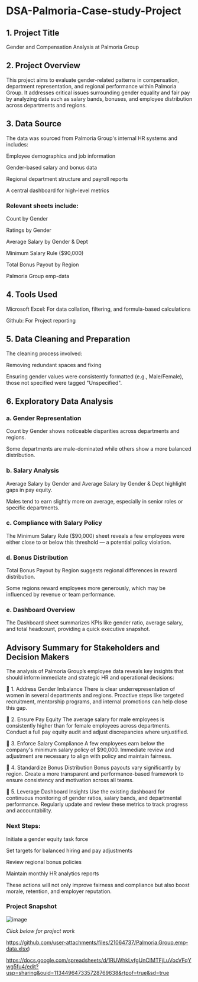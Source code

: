 # DSA-Palmoria-Case-study-Project

## 1. Project Title
Gender and Compensation Analysis at Palmoria Group

## 2. Project Overview
This project aims to evaluate gender-related patterns in compensation, department representation, and regional performance within Palmoria Group. It addresses critical issues surrounding gender equality and fair pay by analyzing data such as salary bands, bonuses, and employee distribution across departments and regions.

## 3. Data Source
The data was sourced from Palmoria Group's internal HR systems and includes:

Employee demographics and job information

Gender-based salary and bonus data

Regional department structure and payroll reports

A central dashboard for high-level metrics
### Relevant sheets include:
Count by Gender

Ratings by Gender

Average Salary by Gender & Dept

Minimum Salary Rule ($90,000)

Total Bonus Payout by Region

Palmoria Group emp-data

## 4. Tools Used
Microsoft Excel: For data collation, filtering, and formula-based calculations

Github: For Project reporting

## 5. Data Cleaning and Preparation
The cleaning process involved:

Removing redundant spaces and fixing 

Ensuring gender values were consistently formatted (e.g., Male/Female), those not specified were tagged "Unspecified".

## 6. Exploratory Data Analysis
### a. Gender Representation
Count by Gender shows noticeable disparities across departments and regions.

Some departments are male-dominated while others show a more balanced distribution.

### b. Salary Analysis
Average Salary by Gender and Average Salary by Gender & Dept highlight gaps in pay equity.

Males tend to earn slightly more on average, especially in senior roles or specific departments.

### c. Compliance with Salary Policy
The Minimum Salary Rule ($90,000) sheet reveals a few employees were either close to or below this threshold — a potential policy violation.

### d. Bonus Distribution
Total Bonus Payout by Region suggests regional differences in reward distribution.

Some regions reward employees more generously, which may be influenced by revenue or team performance.

### e. Dashboard Overview
The Dashboard sheet summarizes KPIs like gender ratio, average salary, and total headcount, providing a quick executive snapshot.

## Advisory Summary for Stakeholders and Decision Makers
The analysis of Palmoria Group’s employee data reveals key insights that should inform immediate and strategic HR and operational decisions:

🔹 1. Address Gender Imbalance
There is clear underrepresentation of women in several departments and regions. Proactive steps like targeted recruitment, mentorship programs, and internal promotions can help close this gap.

🔹 2. Ensure Pay Equity
The average salary for male employees is consistently higher than for female employees across departments. Conduct a full pay equity audit and adjust discrepancies where unjustified.

🔹 3. Enforce Salary Compliance
A few employees earn below the company's minimum salary policy of $90,000. Immediate review and adjustment are necessary to align with policy and maintain fairness.

🔹 4. Standardize Bonus Distribution
Bonus payouts vary significantly by region. Create a more transparent and performance-based framework to ensure consistency and motivation across all teams.

🔹 5. Leverage Dashboard Insights
Use the existing dashboard for continuous monitoring of gender ratios, salary bands, and departmental performance. Regularly update and review these metrics to track progress and accountability.

### Next Steps:

Initiate a gender equity task force

Set targets for balanced hiring and pay adjustments

Review regional bonus policies

Maintain monthly HR analytics reports

These actions will not only improve fairness and compliance but also boost morale, retention, and employer reputation.

### Project Snapshot

![image](https://github.com/user-attachments/assets/6e187c2d-481f-4cc8-955e-b3451d031a0a)


*Click below for project work*

https://github.com/user-attachments/files/21064737/Palmoria.Group.emp-data.xlsx)

https://docs.google.com/spreadsheets/d/1RUWhkLvfgUnCIMTFjLuVocVFqYwg5fu4/edit?usp=sharing&ouid=113449647335728769638&rtpof=true&sd=true
